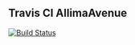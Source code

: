 ## Travis CI AllimaAvenue
[![Build Status](https://travis-ci.org/johnlayton/allimaavenue.png?branch=master)](https://travis-ci.org/johnlayton/allimaavenue)

